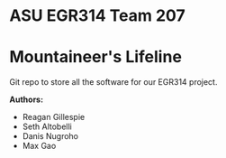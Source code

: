 # **ASU EGR314 Team 207**
# Mountaineer's Lifeline

Git repo to store all the software for our EGR314 project.

**Authors:**
- Reagan Gillespie
- Seth Altobelli
- Danis Nugroho
- Max Gao
